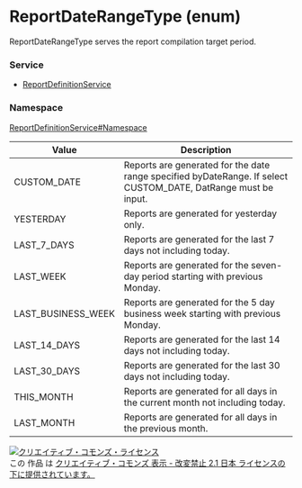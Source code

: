 # ReportDateRangeType (enum)
ReportDateRangeType serves the report compilation target period.
### Service
+ [ReportDefinitionService](../../services/ReportDefinitionService.md)

### Namespace
[ReportDefinitionService#Namespace](../../services/ReportDefinitionService.md#namespace)

| Value | Description | 
|---|---|
| CUSTOM_DATE| Reports are generated for the date range specified byDateRange. If select CUSTOM_DATE, DatRange must be input. |
| YESTERDAY| Reports are generated for yesterday only. |
| LAST_7_DAYS| Reports are generated for the last 7 days not including today. |
| LAST_WEEK| Reports are generated for the seven-day period starting with previous Monday. |
| LAST_BUSINESS_WEEK| Reports are generated for the 5 day business week starting with previous Monday. |
| LAST_14_DAYS| Reports are generated for the last 14 days not including today. |
| LAST_30_DAYS| Reports are generated for the last 30 days not including today. |
| THIS_MONTH| Reports are generated for all days in the current month not including today. |
| LAST_MONTH| Reports are generated for all days in the previous month. |

<a rel="license" href="http://creativecommons.org/licenses/by-nd/2.1/jp/"><img alt="クリエイティブ・コモンズ・ライセンス" style="border-width:0" src="https://i.creativecommons.org/l/by-nd/2.1/jp/88x31.png" /></a><br />この 作品 は <a rel="license" href="http://creativecommons.org/licenses/by-nd/2.1/jp/">クリエイティブ・コモンズ 表示 - 改変禁止 2.1 日本 ライセンスの下に提供されています。</a>
